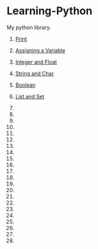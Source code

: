 # Learning-Python
My python library.

1. [Print](https://github.com/Lightext/Learning-Python/blob/main/Documents/1.%20Print.py)

2. [Assigning a Variable](https://github.com/Lightext/Learning-Python/blob/main/Documents/2.%20Assigning%20a%20Variable.py)

3. [Integer and Float](https://github.com/Lightext/Learning-Python/blob/main/Documents/3.%20Integer%20and%20Float.py)

4. [String and Char](https://github.com/Lightext/Learning-Python/blob/main/Documents/4.%20String%20and%20Char.py)

5. [Boolean](https://github.com/Lightext/Learning-Python/blob/main/Documents/5.%20Boolean.py)

6. [List and Set](https://github.com/Lightext/Learning-Python/blob/main/Documents/6.%20List%20and%20Set.py)

7.

8.

9.

10.

11.

12.

13.

14.

15.

16.

17.

18.

19.

20.

21.

22.

23.

24.

25.

26.

27.

28.









